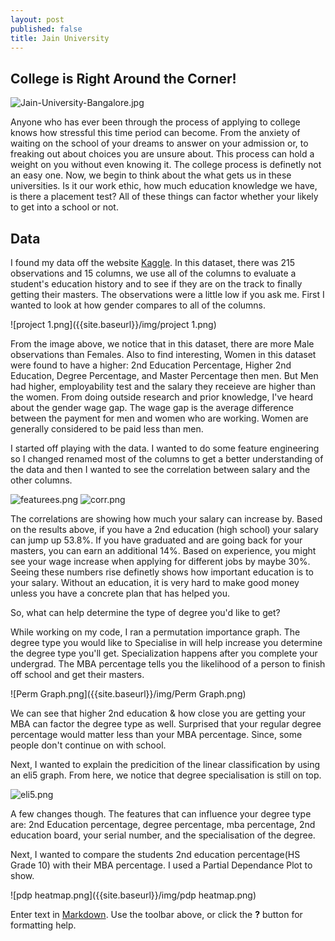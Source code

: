 ```yaml
---
layout: post
published: false
title: Jain University
---
```

## College is Right Around the Corner!

![Jain-University-Bangalore.jpg]({{site.baseurl}}/img/Jain-University-Bangalore.jpg)


Anyone who has ever been through the process of applying to college knows how stressful this time period can become. From the anxiety of waiting on the school of your dreams to answer on your admission or, to freaking out about choices you are unsure about. This process can hold a weight on you without even knowing it. The college process is definetly not an easy one. Now, we begin to think about the what gets us in these universities. Is it our work ethic, how much education knowledge we have, is there a placement test? All of these things can factor whether your likely to get into a school or not.


## Data

I found my data off the website  [Kaggle](https://www.kaggle.com/benroshan/factors-affecting-campus-placement). In this dataset, there was 215 observations and 15 columns, we use all of the columns to evaluate a student's education history and to see if they are on the track to finally getting their masters.  The observations were a little low if you ask me. First I wanted to look at how gender compares to all of the columns. 

![project 1.png]({{site.baseurl}}/img/project 1.png)

From the image above, we notice that in this dataset, there are more Male observations than Females. Also to find interesting, Women in this dataset were found to have a higher: 2nd Education Percentage,	Higher 2nd Education, Degree Percentage, and Master Percentage then men. But Men had higher, employability test and	 the salary they receieve are higher than the women. From doing outside research and prior knowledge, I've heard about the gender wage gap. The wage gap is the average difference between the payment for men and women who are working. Women are generally considered to be paid less than men. 

I started off playing with the data. I wanted to do some feature engineering so I changed renamed most of the columns to get a better understanding of the data and then I wanted to see the correlation between salary and the other columns. 

![featurees.png]({{site.baseurl}}/img/featurees.png)
![corr.png]({{site.baseurl}}/img/corr.png)

The correlations are showing how much your salary can increase by. Based on the results above, if you have a 2nd education (high school) your salary can jump up 53.8%. If you have graduated and are going back for your masters, you can earn an additional 14%. Based on experience, you might see your wage increase when applying for different jobs by maybe 30%. Seeing these numbers rise definetly shows how important education is to your salary. Without an education, it is very hard to make good money unless you have a concrete plan that has helped you. 

So, what can help determine the type of degree you'd like to get?

While working on my code, I ran a permutation importance graph. The degree type you would like to Specialise in will help increase you determine the degree type you'll get. Specialization happens after you complete your undergrad. The MBA percentage tells you the likelihood of a person to finish off school and get their masters. 

![Perm Graph.png]({{site.baseurl}}/img/Perm Graph.png)

We can see that higher 2nd education & how close you are getting your MBA can factor the degree type as well. Surprised that your regular degree percentage would matter less than your MBA percentage. Since, some people don't continue on with school.

Next, I wanted to explain the predicition of the linear classification by using an eli5 graph. From here, we notice that degree specialisation is still on top.

![eli5.png]({{site.baseurl}}/img/eli5.png)

 A few changes though. The features that can influence your degree type are: 2nd Education percentage, degree percentage, mba percentage, 2nd education board, your serial number, and the specialisation of the degree. 
 
 
 Next, I wanted to compare the students 2nd education percentage(HS Grade 10) with their MBA percentage. I used a Partial Dependance Plot to show. 
 
 ![pdp heatmap.png]({{site.baseurl}}/img/pdp heatmap.png)

 


Enter text in [Markdown](http://daringfireball.net/projects/markdown/). Use the toolbar above, or click the **?** button for formatting help.
